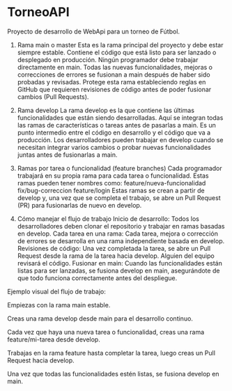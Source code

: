 # TorneoAPI
Proyecto de desarrollo de WebApi para un torneo de Fútbol.


1. Rama main o master
Esta es la rama principal del proyecto y debe estar siempre estable. Contiene el código que está listo para ser lanzado o desplegado en producción.
Ningún programador debe trabajar directamente en main. Todas las nuevas funcionalidades, mejoras o correcciones de errores se fusionan a main después de haber sido probadas y revisadas.
Protege esta rama estableciendo reglas en GitHub que requieren revisiones de código antes de poder fusionar cambios (Pull Requests).

2. Rama develop
La rama develop es la que contiene las últimas funcionalidades que están siendo desarrolladas. Aquí se integran todas las ramas de características o tareas antes de pasarlas a main.
Es un punto intermedio entre el código en desarrollo y el código que va a producción.
Los desarrolladores pueden trabajar en develop cuando se necesitan integrar varios cambios o probar nuevas funcionalidades juntas antes de fusionarlas a main.

3. Ramas por tarea o funcionalidad (feature branches)
Cada programador trabajará en su propia rama para cada tarea o funcionalidad. Estas ramas pueden tener nombres como:
feature/nueva-funcionalidad
fix/bug-correccion
feature/login
Estas ramas se crean a partir de develop y, una vez que se completa el trabajo, se abre un Pull Request (PR) para fusionarlas de nuevo en develop.

4. Cómo manejar el flujo de trabajo
Inicio de desarrollo: Todos los desarrolladores deben clonar el repositorio y trabajar en ramas basadas en develop.
Cada tarea en una rama: Cada tarea, mejora o corrección de errores se desarrolla en una rama independiente basada en develop.
Revisiones de código: Una vez completada la tarea, se abre un Pull Request desde la rama de la tarea hacia develop. Alguien del equipo revisará el código.
Fusionar en main: Cuando las funcionalidades están listas para ser lanzadas, se fusiona develop en main, asegurándote de que todo funciona correctamente antes del despliegue.



Ejemplo visual del flujo de trabajo:

Empiezas con la rama main estable.

Creas una rama develop desde main para el desarrollo continuo.

Cada vez que haya una nueva tarea o funcionalidad, creas una rama feature/mi-tarea desde develop.

Trabajas en la rama feature hasta completar la tarea, luego creas un Pull Request hacia develop.

Una vez que todas las funcionalidades estén listas, se fusiona develop en main.









































